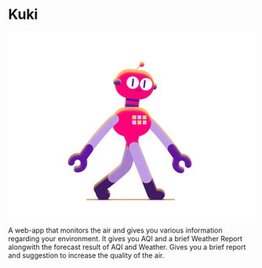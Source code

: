 # Kuki
![](https://github.com/anupammaurya6767/Kuki/blob/main/giphy.gif)

A web-app that monitors the air and gives you various information regarding your environment. It gives you AQI and a brief Weather Report alongwith the forecast result of AQI and Weather.
Gives you a brief report and suggestion to increase the quality of the air.
